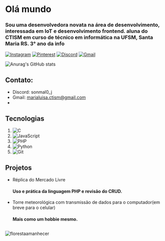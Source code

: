 # Olá mundo
### Sou uma desenvolvedora novata na área de desenvolvimento, interessada em IoT e desenvolvimento frontend. aluna do CTISM em curso de técnico em informática na UFSM, Santa Maria RS. 3° ano da info
[![Instagram](https://img.shields.io/badge/Instagram-%23E4405F.svg?style=for-the-badge&logo=Instagram&logoColor=white)](https://www.instagram.com/mlkmal0_j/)
[![Pinterest](https://img.shields.io/badge/Pinterest-%23E60023.svg?style=for-the-badge&logo=Pinterest&logoColor=white)](https://br.pinterest.com/mlkmal0/)
[![Discord](https://img.shields.io/badge/Discord-%235865F2.svg?style=for-the-badge&logo=discord&logoColor=white)](https://discord.com/)
[![Gmail](https://img.shields.io/badge/Gmail-D14836?style=for-the-badge&logo=gmail&logoColor=white)](https://mail.google.com/)

![Anurag's GitHub stats](https://github-readme-stats.vercel.app/api?username=MLKmalu&show_icons=true&theme=tokyonight)

## Contato:

- Discord: sonmal0_j
- Gmail: marialuisa.ctism@gmail.com
- 
## Tecnologias

1. ![C](https://img.shields.io/badge/c-%2300599C.svg?style=for-the-badge&logo=c&logoColor=white)
2. ![JavaScript](https://img.shields.io/badge/javascript-%23323330.svg?style=for-the-badge&logo=javascript&logoColor=%23F7DF1E)
3. ![PHP](https://img.shields.io/badge/php-%23777BB4.svg?style=for-the-badge&logo=php&logoColor=white)
4. ![Python](https://img.shields.io/badge/python-3670A0?style=for-the-badge&logo=python&logoColor=ffdd54)
5. ![Git](https://img.shields.io/badge/git-%23F05033.svg?style=for-the-badge&logo=git&logoColor=white)

## Projetos

- Réplica do Mercado Livre
  #### Uso e prática da linguagem PHP e revisão do CRUD.
- Torre meteorológica com transmissão de dados para o computador(em breve para o celular)
  #### Mais como um hobbie mesmo.
  
##

![florestaamanhecer](https://i.pinimg.com/originals/bf/78/35/bf78358ddb423e409345ef9006c3415f.gif)
